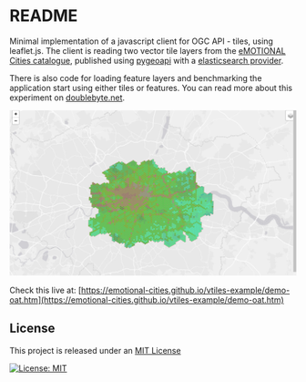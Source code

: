 # README

Minimal implementation of a javascript client for OGC API - tiles, using leaflet.js. The client is reading two vector tile layers from the [eMOTIONAL Cities catalogue](https://emotional.byteroad.net/catalogue), published using [pygeoapi](https://pygeoapi.io/) with a [elasticsearch provider](https://docs.pygeoapi.io/en/latest/data-publishing/ogcapi-tiles.html#mvt-elastic).

There is also code for loading feature layers and benchmarking the application start using either tiles or features. You can read more about this experiment on [doublebyte.net](https://doublebyte.net).

![screenshot](/assets/screenshot.png)

Check this live at: [https://emotional-cities.github.io/vtiles-example/demo-oat.htm](https://emotional-cities.github.io/vtiles-example/demo-oat.htm)

## License

This project is released under an [MIT License](./LICENSE)

[![License: MIT](https://img.shields.io/badge/License-MIT-yellow.svg)](https://opensource.org/licenses/MIT)
